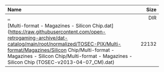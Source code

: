 |Name|Size|
|:---|---:|
|[..](../index.html)|DIR|
|[Multi-format - Magazines - Silicon Chip.dat](https://raw.githubusercontent.com/open-retrogaming-archive/dat-catalog/main/root/normalized/TOSEC-PIX/Multi-format/Magazines/Silicon Chip/Multi-format - Magazines - Silicon Chip/Multi-format - Magazines - Silicon Chip (TOSEC-v2013-04-07_CM).dat)|22132|
